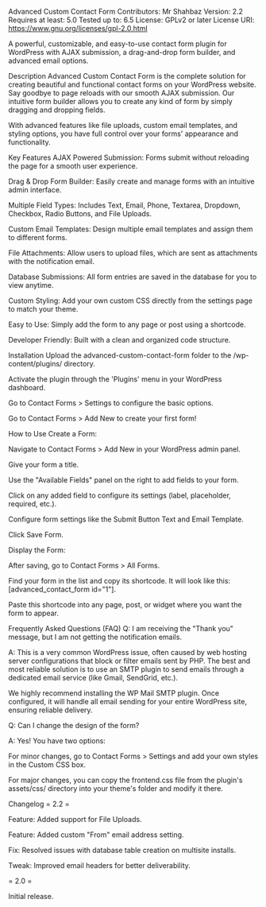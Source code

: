 Advanced Custom Contact Form
Contributors: Mr Shahbaz
Version: 2.2
Requires at least: 5.0
Tested up to: 6.5
License: GPLv2 or later
License URI: https://www.gnu.org/licenses/gpl-2.0.html

A powerful, customizable, and easy-to-use contact form plugin for WordPress with AJAX submission, a drag-and-drop form builder, and advanced email options.

Description
Advanced Custom Contact Form is the complete solution for creating beautiful and functional contact forms on your WordPress website. Say goodbye to page reloads with our smooth AJAX submission. Our intuitive form builder allows you to create any kind of form by simply dragging and dropping fields.

With advanced features like file uploads, custom email templates, and styling options, you have full control over your forms' appearance and functionality.

Key Features
AJAX Powered Submission: Forms submit without reloading the page for a smooth user experience.

Drag & Drop Form Builder: Easily create and manage forms with an intuitive admin interface.

Multiple Field Types: Includes Text, Email, Phone, Textarea, Dropdown, Checkbox, Radio Buttons, and File Uploads.

Custom Email Templates: Design multiple email templates and assign them to different forms.

File Attachments: Allow users to upload files, which are sent as attachments with the notification email.

Database Submissions: All form entries are saved in the database for you to view anytime.

Custom Styling: Add your own custom CSS directly from the settings page to match your theme.

Easy to Use: Simply add the form to any page or post using a shortcode.

Developer Friendly: Built with a clean and organized code structure.

Installation
Upload the advanced-custom-contact-form folder to the /wp-content/plugins/ directory.

Activate the plugin through the 'Plugins' menu in your WordPress dashboard.

Go to Contact Forms > Settings to configure the basic options.

Go to Contact Forms > Add New to create your first form!

How to Use
Create a Form:

Navigate to Contact Forms > Add New in your WordPress admin panel.

Give your form a title.

Use the "Available Fields" panel on the right to add fields to your form.

Click on any added field to configure its settings (label, placeholder, required, etc.).

Configure form settings like the Submit Button Text and Email Template.

Click Save Form.

Display the Form:

After saving, go to Contact Forms > All Forms.

Find your form in the list and copy its shortcode. It will look like this: [advanced_contact_form id="1"].

Paste this shortcode into any page, post, or widget where you want the form to appear.

Frequently Asked Questions (FAQ)
Q: I am receiving the "Thank you" message, but I am not getting the notification emails.

A: This is a very common WordPress issue, often caused by web hosting server configurations that block or filter emails sent by PHP. The best and most reliable solution is to use an SMTP plugin to send emails through a dedicated email service (like Gmail, SendGrid, etc.).

We highly recommend installing the WP Mail SMTP plugin. Once configured, it will handle all email sending for your entire WordPress site, ensuring reliable delivery.

Q: Can I change the design of the form?

A: Yes! You have two options:

For minor changes, go to Contact Forms > Settings and add your own styles in the Custom CSS box.

For major changes, you can copy the frontend.css file from the plugin's assets/css/ directory into your theme's folder and modify it there.

Changelog
= 2.2 =

Feature: Added support for File Uploads.

Feature: Added custom "From" email address setting.

Fix: Resolved issues with database table creation on multisite installs.

Tweak: Improved email headers for better deliverability.

= 2.0 =

Initial release.